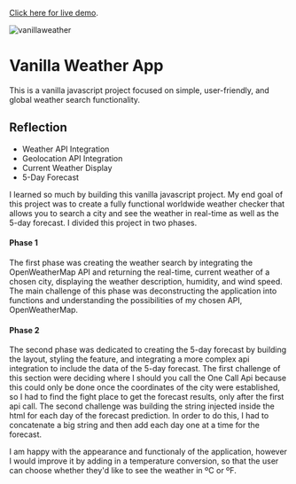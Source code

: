 [Click here for live demo](https://vanillajavascript-weather.netlify.app/).

![vanillaweather](https://user-images.githubusercontent.com/92318870/187891929-943e40d6-a8e6-479d-b0e7-085d2f7abb1b.png)


# Vanilla Weather App

This is a vanilla javascript project focused on simple, user-friendly, and global weather search functionality.

## Reflection

- Weather API Integration
- Geolocation API Integration
- Current Weather Display
- 5-Day Forecast

I learned so much by building this vanilla javascript project. My end goal of this project was to create a fully functional worldwide weather checker that allows you to search a city and see the weather in real-time as well as the 5-day forecast. I divided this project in two phases. 

#### Phase 1
The first phase was creating the weather search by integrating the OpenWeatherMap API and returning the real-time, current weather of a chosen city, displaying the weather description, humidity, and wind speed. The main challenge of this phase was deconstructing the application into functions and understanding the possibilities of my chosen API, OpenWeatherMap.

#### Phase 2
The second phase was dedicated to creating the 5-day forecast by building the layout, styling the feature, and integrating a more complex api integration to include the data of the 5-day forecast. The first challenge of this section were deciding where I should you call the One Call Api because this could only be done once the coordinates of the city were established, so I had to find the fight place to get the forecast results, only after the first api call. The second challenge was building the string injected inside the html for each day of the forecast prediction. In order to do this, I had to concatenate a big string and then add each day one at a time for the forecast.

I am happy with the appearance and functionaly of the application, however I would improve it by adding in a temperature conversion, so that the user can choose whether they'd like to see the weather in ºC or ºF.

